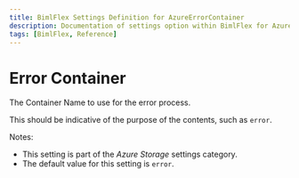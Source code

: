 ```yaml
---
title: BimlFlex Settings Definition for AzureErrorContainer
description: Documentation of settings option within BimlFlex for AzureErrorContainer
tags: [BimlFlex, Reference]
---
```


# Error Container

The Container Name to use for the error process.

This should be indicative of the purpose of the contents, such as `error`.

Notes:

* This setting is part of the *Azure Storage* settings category.
* The default value for this setting is `error`.
